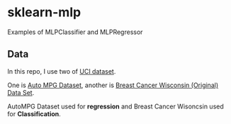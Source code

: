 # sklearn-mlp
Examples of MLPClassifier and MLPRegressor

## Data 
In this repo, I use two of [UCI dataset](https://archive.ics.uci.edu/ml/datasets.php).

One is [Auto MPG Dataset](https://archive.ics.uci.edu/ml/datasets/Auto+MPG), another is [Breast Cancer Wisconsin (Original) Data Set](https://archive.ics.uci.edu/ml/datasets/Breast+Cancer+Wisconsin+%28Original%29).

AutoMPG Dataset used for **regression** and Breast Cancer Wisoncsin used for **Classification**.
